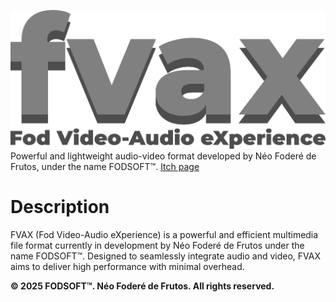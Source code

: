 ![](logo_fvax.png)<br>
Powerful and lightweight audio-video format developed by Néo Foderé de Frutos, under the name FODSOFT™.
[Itch page](https://fodsoft.itch.io/fvax-player)
# Description
FVAX (Fod Video-Audio eXperience) is a powerful and efficient multimedia file format currently in development by Néo Foderé de Frutos under the name FODSOFT™. Designed to seamlessly integrate audio and video, FVAX aims to deliver high performance with minimal overhead.<br>

**© 2025 FODSOFT™. Néo Foderé de Frutos. All rights reserved.**
